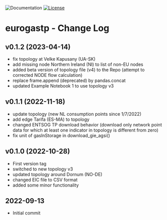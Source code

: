 ![Documentation](https://img.shields.io/badge/python-3.8-blue.svg) [![License](https://img.shields.io/badge/License-EUPL--1.2-blue.svg)](https://opensource.org/licenses/EUPL-1.2)

# eurogastp - Change Log


## v0.1.2 (2023-04-14)

- fix topology at Velke Kapusany (UA-SK)
- add missing node Northern Ireland (NI) to list of non-EU nodes
- added beta version of topology file (v4) to the Repo (attempt to corrected NODE flow calculation)
- replace frame.append (deprecated) by pandas.concat
- updated Example Notebook 1 to use topology v3


## v0.1.1 (2022-11-18)

- update topology (new NL consumption points since 1/7/2022)
- add edge Tarifa (ES-MA) to topology
- changed ENTSOG TP download behavior (download only network point data for which at least one indicator in topology is different from zero)
- fix unit of gasInStorage in download_gie_agsi()


## v0.1.0 (2022-10-28)

- First version tag
- switched to new topology v3
- updated topology around Dornum (NO-DE)
- changed EIC file to CSV format
- added some minor functionality


## 2022-09-13

- Initial commit
